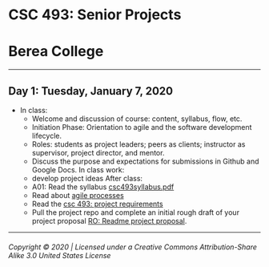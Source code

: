 # CSC 493: Senior Projects
# Berea College
---

## Day 1: Tuesday, January 7, 2020
- In class:
  - Welcome and discussion of course: content, syllabus, flow, etc.
  - Initiation Phase: Orientation to agile and the software development lifecycle.
  - Roles: students as project leaders; peers as clients; instructor as supervisor, project director, and mentor.
  - Discuss the purpose and expectations for submissions in Github and Google Docs.
In class work:
  - develop project ideas
After class:
  - A01: Read the syllabus [csc493syllabus.pdf](http://cs.berea.edu/courses/csc493_jp/csc493syllabusS20.pdf)
  - Read about [agile processes](https://docs.google.com/document/d/1MP8s17cSs_KLBSb_gfXTq6zWqbFr-xXDmI6D8QeeEnQ/edit?usp=sharing)
  - Read the [csc 493: project requirements](r0-project.md)
  - Pull the project repo and complete an initial rough draft of your project proposal [RO: Readme project proposal](r0-project.md).

---
###### Copyright © 2020 | Licensed under a Creative Commons Attribution-Share Alike 3.0 United States License
